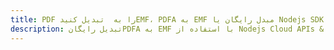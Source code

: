 ---title: PDF را به  تبدیل کنیدEMF، PDFA به EMF مبدل رایگان یا Nodejs SDKdescription: تبدیل رایگانPDFA به EMF با استفاده از Nodejs Cloud APIs & SDK همچنین اسناد PDF را در Cloud ایجاد، ویرایش و رندر کنید.---